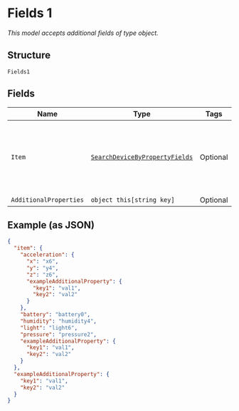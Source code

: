 
# Fields 1

*This model accepts additional fields of type object.*

## Structure

`Fields1`

## Fields

| Name | Type | Tags | Description |
|  --- | --- | --- | --- |
| `Item` | [`SearchDeviceByPropertyFields`](../../doc/models/search-device-by-property-fields.md) | Optional | List of device sensors and their most recently reported values. |
| `AdditionalProperties` | `object this[string key]` | Optional | - |

## Example (as JSON)

```json
{
  "item": {
    "acceleration": {
      "x": "x6",
      "y": "y4",
      "z": "z6",
      "exampleAdditionalProperty": {
        "key1": "val1",
        "key2": "val2"
      }
    },
    "battery": "battery0",
    "humidity": "humidity4",
    "light": "light6",
    "pressure": "pressure2",
    "exampleAdditionalProperty": {
      "key1": "val1",
      "key2": "val2"
    }
  },
  "exampleAdditionalProperty": {
    "key1": "val1",
    "key2": "val2"
  }
}
```

